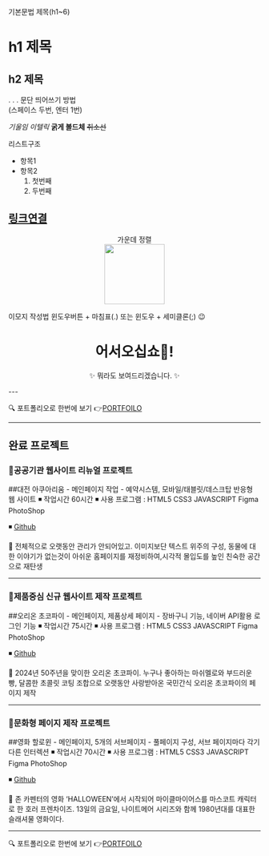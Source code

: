 기본문법
제목(h1~6)
# h1 제목
## h2 제목
.
.
.
문단 띄어쓰기 방법  
(스페이스 두번, 엔터 1번)

*기울임 이텔릭*
**굵게 볼드체**
~~취소선~~

리스트구조
 - 항목1
 - 항목2
   1. 첫번째
   2. 두번째
  
[링크연결](http://naver.com)
---

<p align="center">가운데 정렬 <br>
<img src="https://health.chosun.com/site/data/img_dir/2023/06/20/2023062002262_0.jpg" width="120" height="auto"> </p>

이모지 작성법
윈도우버튼 + 마침표(.) 또는 윈도우 + 세미클론(;)
😉

<h1 align="center">어서오십쇼🎉!</h1>
<p align="center">✨ 뭐라도 보여드리겠습니다. ✨</p>  
---

🔍 포트폴리오로 한번에 보기
👉[PORTFOILO](http://heymin5.dothome.co.kr/)

---

<h2> 완료 프로젝트 </h2>

<h3>📍공공기관 웹사이트 리뉴얼 프로젝트</h3>
##대전 아쿠아리움
  - 메인페이지 작업
  - 예약시스템, 모바일/태블릿/데스크탑 반응형 웹 사이트
  ◾ 작업시간 60시간
  ◾ 사용 프로그램 : HTML5 CSS3 JAVASCRIPT Figma PhotoShop    
  
  ◾ [Github](https://kimmin8.github.io/study310/project001/index.html)   

  💬 전체적으로 오랫동안 관리가 안되어있고.
      이미지보단 텍스트 위주의 구성, 동물에 대한 이야기가 없는것이 아쉬운 홈페이지를 재정비하여,시각적 몰입도를 높인 친숙한 공간으로 재탄생
  
  ---  
  
<h3>📍제품중심 신규 웹사이트 제작 프로젝트</h3>
##오리온 초코파이
  - 메인페이지, 제품상세 페이지
  - 장바구니 기능, 네이버 API활용 로그인 기능
  ◾ 작업시간 75시간
  ◾ 사용 프로그램 : HTML5 CSS3 JAVASCRIPT Figma PhotoShop    
  
  ◾ [Github](https://kimmin8.github.io/study310/Project002/index.html)

  💬 2024년 50주년을 맞이한 오리온 초코파이.
      누구나 좋아하는 마쉬멜로와 부드러운 빵, 달콤한 초콜릿 코팅 조합으로 오랫동안 사랑받아온 국민간식 오리온 초코파이의 페이지 제작
  
  ---  
  
<h3>📍문화형 페이지 제작 프로젝트</h3>
##영화 할로윈
  - 메인페이지, 5개의 서브페이지
  - 풀페이지 구성, 서브 페이지마다 각기 다른 인터렉션
  ◾ 작업시간 70시간
  ◾ 사용 프로그램 : HTML5 CSS3 JAVASCRIPT Figma PhotoShop    
  
  ◾ [Github](https://kimmin8.github.io/study310/Project003/index.html)  

  💬 존 카펜터의 영화 ‘HALLOWEEN’에서 시작되어 마이클마이어스를 마스코트 캐릭터로 한 호러 프렌차이즈.
      13일의 금요일, 나이트메어 시리즈와 함께 1980년대를 대표한 슬래셔물 영화이다.

  ---  

  🔍 포트폴리오로 한번에 보기
👉[PORTFOILO](http://heymin5.dothome.co.kr/)
